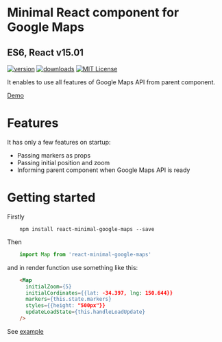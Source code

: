 # Minimal React component for Google Maps
## ES6, React v15.01
[![version](https://img.shields.io/npm/v/npm-install-loader.svg)](http://npm.im/react-minimal-google-maps)
[![downloads](https://img.shields.io/npm/dm/npm-install-loader.svg)](http://npm-stat.com/charts.html?package=react-minimal-google-maps)
[![MIT License](https://img.shields.io/npm/l/npm-install-loader.svg)](http://opensource.org/licenses/MIT)

It enables to use all features of Google Maps API from parent component.

[Demo](https://kaadash.github.io)

# Features
It has only a few features on startup:
* Passing markers as props
* Passing initial position and zoom
* Informing parent component when Google Maps API is ready

# Getting started
Firstly
```
    npm install react-minimal-google-maps --save
```
Then
```javascript
    import Map from 'react-minimal-google-maps'
```
and in render function use something like this:
```html
    <Map
      initialZoom={5}
      initialCordinates={{lat: -34.397, lng: 150.644}}
      markers={this.state.markers}
      styles={{height: "500px"}}
      updateLoadState={this.handleLoadUpdate}
    />
```
See [example](https://kaadash.github.io)